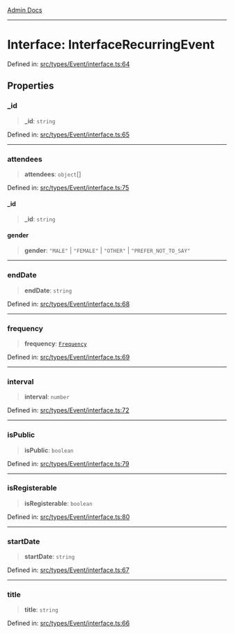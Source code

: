 [Admin Docs](/)

***

# Interface: InterfaceRecurringEvent

Defined in: [src/types/Event/interface.ts:64](https://github.com/PalisadoesFoundation/talawa-admin/blob/main/src/types/Event/interface.ts#L64)

## Properties

### \_id

> **\_id**: `string`

Defined in: [src/types/Event/interface.ts:65](https://github.com/PalisadoesFoundation/talawa-admin/blob/main/src/types/Event/interface.ts#L65)

***

### attendees

> **attendees**: `object`[]

Defined in: [src/types/Event/interface.ts:75](https://github.com/PalisadoesFoundation/talawa-admin/blob/main/src/types/Event/interface.ts#L75)

#### \_id

> **\_id**: `string`

#### gender

> **gender**: `"MALE"` \| `"FEMALE"` \| `"OTHER"` \| `"PREFER_NOT_TO_SAY"`

***

### endDate

> **endDate**: `string`

Defined in: [src/types/Event/interface.ts:68](https://github.com/PalisadoesFoundation/talawa-admin/blob/main/src/types/Event/interface.ts#L68)

***

### frequency

> **frequency**: [`Frequency`](../../../../utils/recurrenceUtils/recurrenceTypes/enumerations/Frequency.md)

Defined in: [src/types/Event/interface.ts:69](https://github.com/PalisadoesFoundation/talawa-admin/blob/main/src/types/Event/interface.ts#L69)

***

### interval

> **interval**: `number`

Defined in: [src/types/Event/interface.ts:72](https://github.com/PalisadoesFoundation/talawa-admin/blob/main/src/types/Event/interface.ts#L72)

***

### isPublic

> **isPublic**: `boolean`

Defined in: [src/types/Event/interface.ts:79](https://github.com/PalisadoesFoundation/talawa-admin/blob/main/src/types/Event/interface.ts#L79)

***

### isRegisterable

> **isRegisterable**: `boolean`

Defined in: [src/types/Event/interface.ts:80](https://github.com/PalisadoesFoundation/talawa-admin/blob/main/src/types/Event/interface.ts#L80)

***

### startDate

> **startDate**: `string`

Defined in: [src/types/Event/interface.ts:67](https://github.com/PalisadoesFoundation/talawa-admin/blob/main/src/types/Event/interface.ts#L67)

***

### title

> **title**: `string`

Defined in: [src/types/Event/interface.ts:66](https://github.com/PalisadoesFoundation/talawa-admin/blob/main/src/types/Event/interface.ts#L66)
